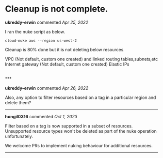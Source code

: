 # Cleanup is not complete.

**ukreddy-erwin** commented *Apr 25, 2022*

I ran the nuke script as below.

`cloud-nuke aws --region us-west-2`

Cleanup is 80% done but it is not deleting below resources.

VPC (Not default, custom one created) and linked routing tables,subnets,etc
Internet gateway (Not default, custom one created)
Elastic IPs

<br />
***


**ukreddy-erwin** commented *Apr 26, 2022*

Also, any option to filter resources based on a tag in a particular region and delete them?
***

**hongil0316** commented *Oct 1, 2023*

Filter based on a tag is now supported in a subset of resources. 
Unsupported resource types won't be deleted as part of the nuke operation unfortunately. 

We welcome PRs to implement nuking behaviour for additional resources. 
***

